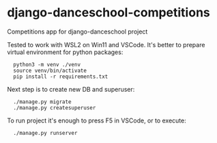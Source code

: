 # django-danceschool-competitions
Competitions app for django-danceschool project

Tested to work with WSL2 on Win11 and VSCode.
It's better to prepare virtual environment for python packages:
      
      python3 -m venv ./venv 
      source venv/bin/activate
      pip install -r requirements.txt
  
Next step is to create new DB and superuser:
      
      ./manage.py migrate
      ./manage.py createsuperuser
  
To run project it's enough to press F5 in VSCode, or to execute:
      
      ./manage.py runserver
